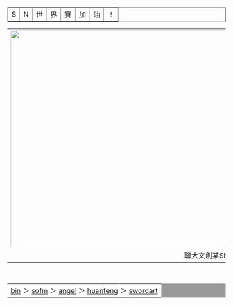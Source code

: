 <html>
<head>
<meta charset="UTF-8">
</head>
<body>
<center>
<div id="head">
<table border="1">

<tr>

<td>S</td><td>N</td><td>世</td><td>界</td><td>賽</td><td>加</td><td>油</td><td>！</td>

</tr>


</table>

<table width="1000" border="0" cellpadding="0" cellspacing="0">

<tr>

<td><img src="https://puataiwan.com/wp-content/uploads/2020/08/1598137618.png" width="1000" height="500"></td>

</tr>

<tr>

<td align="center">聯大文創某SN小粉絲的網頁</td>

</tr>

</table>
</div>

<div id="nav1"><br>


<table width="1000" border="0" cellpadding="0" cellspacing="1" bgcolor="#999999">

<tr>

<td align="left" bgcolor="#ffffff"><a href="https://lol.gamepedia.com/Bin_(Chen_Ze-Bin)">bin</a> ＞ 
<a href="https://lol.gamepedia.com/SofM">sofm</a> ＞ 
<a href="https://lol.gamepedia.com/Angel">angel</a> ＞ 
<a href="https://lol.gamepedia.com/Huanfeng">huanfeng</a> ＞ 
<a href="https://lol.gamepedia.com/SwordArt">swordart</a>
</td>

</tr>

</table>
</div>
</body>
</html>
